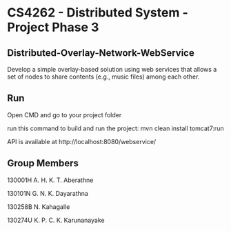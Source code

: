 # CS4262 - Distributed System - Project Phase 3

## Distributed-Overlay-Network-WebService
Develop a simple overlay-based solution using web services that allows a set of nodes to share contents (e.g., music files) among each other.

## Run

Open CMD and go to your project folder 

run this command to build and run the project: mvn clean install tomcat7:run

API is available at http://localhost:8080/webservice/

## Group Members
130001H A. H. K. T. Aberathne

130101N G. N. K. Dayarathna

130258B N. Kahagalle

130274U K. P. C. K. Karunanayake
